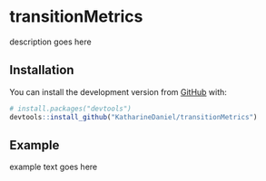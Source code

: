 
<!-- README.md is generated from README.Rmd. Please edit that file -->

# transitionMetrics

<!-- badges: start -->

<!-- badges: end -->

description goes here

## Installation

You can install the development version from
[GitHub](https://github.com/) with:

``` r
# install.packages("devtools")
devtools::install_github("KatharineDaniel/transitionMetrics")
```

<!--
``` r
install.packages("transitionMetrics")
```
-->

## Example

example text goes here
